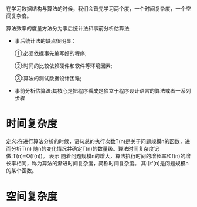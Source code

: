 在学习数据结构与算法的时候，我们会首先学习两个度，一个时间复杂度，一个空间复杂度。

算法效率的度量方法分为事后统计法和事前分析估算法
- 事后统计法的缺点很明显：

    ①:必须依据事先编写好的程序;
    
    ②:时间的比较依赖硬件和软件等环境因素; 

    ③:算法的测试数据设计困难;

- 事前分析估算法:其核心是把程序看成是独立于程序设计语言的算法或者一系列步骤

# 时间复杂度
定义:在进行算法分析的时候，语句总的执行次数T(n)是关于问题规模n的函数，进而分析T(n)
随n的变化情况并确定T(n)的数量级。算法时间复杂度记做:T(n)=O(f(n))。
表示 随着问题规模n的增大，算法执行时间的增长率和f(n)的增长率相同，称为算法的渐进时间复杂度，简称时间复杂度。
其中f(n)是问题规模n的某个函数。

# 空间复杂度
